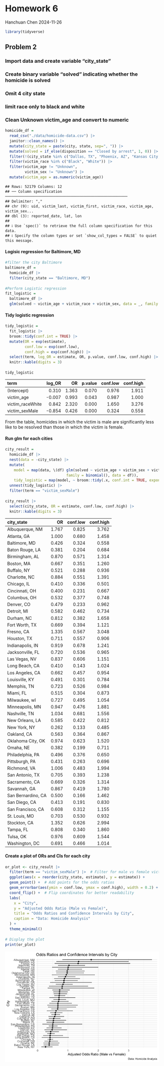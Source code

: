 Homework 6
================
Hanchuan Chen
2024-11-26

``` r
library(tidyverse)
```

## Problem 2

### Import data and create variable “city_state”

### Create binary variable “solved” indicating whether the homicide is solved

### Omit 4 city state

### limit race only to black and white

### Clean Unknown victim_age and convert to numeric

``` r
homicide_df = 
  read_csv("./data/homicide-data.csv") |> 
  janitor::clean_names() |> 
  mutate(city_state = paste(city, state, sep=", ")) |> 
  mutate(solved = if_else(disposition == "Closed by arrest", 1, 0)) |> 
  filter(!(city_state %in% c("Dallas, TX", "Phoenix, AZ", "Kansas City, MO", "Tulsa, AL"))) |> 
  filter(victim_race %in% c("Black", "White")) |> 
  filter(victim_age != "Unknown",
         victim_sex != "Unknown") |> 
  mutate(victim_age = as.numeric(victim_age))
```

    ## Rows: 52179 Columns: 12
    ## ── Column specification ────────────────────────────────────────────────────────
    ## Delimiter: ","
    ## chr (9): uid, victim_last, victim_first, victim_race, victim_age, victim_sex...
    ## dbl (3): reported_date, lat, lon
    ## 
    ## ℹ Use `spec()` to retrieve the full column specification for this data.
    ## ℹ Specify the column types or set `show_col_types = FALSE` to quiet this message.

#### Logisic regression for Baltimore, MD

``` r
#filter the city Baltimore
baltimore_df = 
  homicide_df |> 
  filter(city_state == "Baltimore, MD")

#Perform Logistic regression
fit_logistic = 
  baltimore_df |> 
  glm(solved ~ victim_age + victim_race + victim_sex, data = _, family = binomial())
```

#### Tidy logistic regression

``` r
tidy_logistic = 
  fit_logistic |> 
  broom::tidy(conf.int = TRUE) |> 
  mutate(OR = exp(estimate),
         conf.low = exp(conf.low),
         conf.high = exp(conf.high)) |>
  select(term, log_OR = estimate, OR, p.value, conf.low, conf.high) |> 
  knitr::kable(digits = 3)

tidy_logistic
```

| term             | log_OR |    OR | p.value | conf.low | conf.high |
|:-----------------|-------:|------:|--------:|---------:|----------:|
| (Intercept)      |  0.310 | 1.363 |   0.070 |    0.976 |     1.911 |
| victim_age       | -0.007 | 0.993 |   0.043 |    0.987 |     1.000 |
| victim_raceWhite |  0.842 | 2.320 |   0.000 |    1.650 |     3.276 |
| victim_sexMale   | -0.854 | 0.426 |   0.000 |    0.324 |     0.558 |

From the table, homicides in which the victim is male are significantly
less like to be resolved than those in which the victim is female.

#### Run glm for each cities

``` r
city_result = 
  homicide_df |> 
  nest(data = -city_state) |> 
  mutate(
    model = map(data, \(df) glm(solved ~ victim_age + victim_sex + victim_race,
                            family = binomial(), data = df)),
    tidy_logistic = map(model, ~ broom::tidy(.x, conf.int = TRUE, exponentiate = TRUE))) |> 
  unnest(tidy_logistic) |> 
  filter(term == "victim_sexMale")

city_result |> 
  select(city_state, OR = estimate, conf.low, conf.high) |> 
  knitr::kable(digits = 3)
```

| city_state         |    OR | conf.low | conf.high |
|:-------------------|------:|---------:|----------:|
| Albuquerque, NM    | 1.767 |    0.825 |     3.762 |
| Atlanta, GA        | 1.000 |    0.680 |     1.458 |
| Baltimore, MD      | 0.426 |    0.324 |     0.558 |
| Baton Rouge, LA    | 0.381 |    0.204 |     0.684 |
| Birmingham, AL     | 0.870 |    0.571 |     1.314 |
| Boston, MA         | 0.667 |    0.351 |     1.260 |
| Buffalo, NY        | 0.521 |    0.288 |     0.936 |
| Charlotte, NC      | 0.884 |    0.551 |     1.391 |
| Chicago, IL        | 0.410 |    0.336 |     0.501 |
| Cincinnati, OH     | 0.400 |    0.231 |     0.667 |
| Columbus, OH       | 0.532 |    0.377 |     0.748 |
| Denver, CO         | 0.479 |    0.233 |     0.962 |
| Detroit, MI        | 0.582 |    0.462 |     0.734 |
| Durham, NC         | 0.812 |    0.382 |     1.658 |
| Fort Worth, TX     | 0.669 |    0.394 |     1.121 |
| Fresno, CA         | 1.335 |    0.567 |     3.048 |
| Houston, TX        | 0.711 |    0.557 |     0.906 |
| Indianapolis, IN   | 0.919 |    0.678 |     1.241 |
| Jacksonville, FL   | 0.720 |    0.536 |     0.965 |
| Las Vegas, NV      | 0.837 |    0.606 |     1.151 |
| Long Beach, CA     | 0.410 |    0.143 |     1.024 |
| Los Angeles, CA    | 0.662 |    0.457 |     0.954 |
| Louisville, KY     | 0.491 |    0.301 |     0.784 |
| Memphis, TN        | 0.723 |    0.526 |     0.984 |
| Miami, FL          | 0.515 |    0.304 |     0.873 |
| Milwaukee, wI      | 0.727 |    0.495 |     1.054 |
| Minneapolis, MN    | 0.947 |    0.476 |     1.881 |
| Nashville, TN      | 1.034 |    0.681 |     1.556 |
| New Orleans, LA    | 0.585 |    0.422 |     0.812 |
| New York, NY       | 0.262 |    0.133 |     0.485 |
| Oakland, CA        | 0.563 |    0.364 |     0.867 |
| Oklahoma City, OK  | 0.974 |    0.623 |     1.520 |
| Omaha, NE          | 0.382 |    0.199 |     0.711 |
| Philadelphia, PA   | 0.496 |    0.376 |     0.650 |
| Pittsburgh, PA     | 0.431 |    0.263 |     0.696 |
| Richmond, VA       | 1.006 |    0.483 |     1.994 |
| San Antonio, TX    | 0.705 |    0.393 |     1.238 |
| Sacramento, CA     | 0.669 |    0.326 |     1.314 |
| Savannah, GA       | 0.867 |    0.419 |     1.780 |
| San Bernardino, CA | 0.500 |    0.166 |     1.462 |
| San Diego, CA      | 0.413 |    0.191 |     0.830 |
| San Francisco, CA  | 0.608 |    0.312 |     1.155 |
| St. Louis, MO      | 0.703 |    0.530 |     0.932 |
| Stockton, CA       | 1.352 |    0.626 |     2.994 |
| Tampa, FL          | 0.808 |    0.340 |     1.860 |
| Tulsa, OK          | 0.976 |    0.609 |     1.544 |
| Washington, DC     | 0.691 |    0.466 |     1.014 |

#### Create a plot of ORs and CIs for each city

``` r
or_plot <- city_result |> 
  filter(term == "victim_sexMale") |>  # Filter for male vs female victim odds ratio
  ggplot(aes(x = reorder(city_state, estimate), y = estimate)) + 
  geom_point() +  # Add points for the odds ratios
  geom_errorbar(aes(ymin = conf.low, ymax = conf.high), width = 0.2) +  # Add error bars for CIs
  coord_flip() +  # Flip coordinates for better readability
  labs(
    x = "City",
    y = "Adjusted Odds Ratio (Male vs Female)",
    title = "Odds Ratios and Confidence Intervals by City",
    caption = "Data: Homicide Analysis"
  ) +
  theme_minimal()

# Display the plot
print(or_plot)
```

![](p8105_hw6_hc3563_files/figure-gfm/unnamed-chunk-6-1.png)<!-- -->
